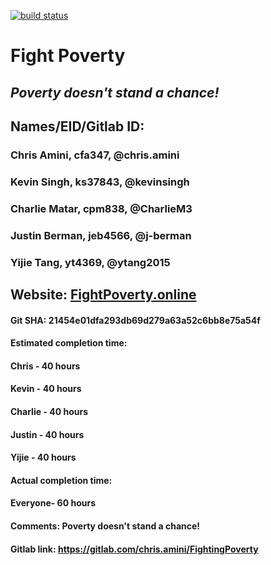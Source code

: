 [![build status](https://gitlab.com/chris.amini/FightingPoverty/badges/deployment/build.svg)](https://gitlab.com/chris.amini/FightingPoverty/commits/deployment)

# Fight Poverty
## *Poverty doesn't stand a chance!*

## Names/EID/Gitlab ID:
### Chris Amini, cfa347, @chris.amini
### Kevin Singh, ks37843, @kevinsingh
### Charlie Matar, cpm838, @CharlieM3
### Justin Berman, jeb4566, @j-berman
### Yijie Tang, yt4369, @ytang2015

## Website: [FightPoverty.online]

#### Git SHA: 21454e01dfa293db69d279a63a52c6bb8e75a54f

#### Estimated completion time:
#### Chris - 40 hours
#### Kevin - 40 hours
#### Charlie - 40 hours
#### Justin - 40 hours
#### Yijie - 40 hours

#### Actual completion time:
#### Everyone- 60 hours

#### Comments: Poverty doesn't stand a chance! 

#### Gitlab link: https://gitlab.com/chris.amini/FightingPoverty

[FightPoverty.online]: http://fightpoverty.online
